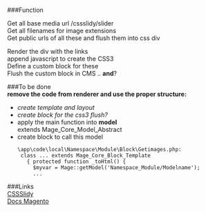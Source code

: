 ###Function  
  
Get all base media url /cssslidy/slider  
Get all filenames for image extensions  
Get public urls of all these and flush them into css div  
  
Render the div with the links  
append javascript to create the CSS3  
Define a custom block for these  
Flush the custom block in CMS .. **and**?  
  
###To be done  
**remove the code from renderer and use the proper structure:**  
+ *create template and layout* 
+ *create block for the css3 flush?*  
+ apply the main function into **model**  
    extends Mage_Core_Model_Abstract  
+ create block to call this model  
   ```
   \app\code\local\Namespace\Module\Block\Getimages.php:
    class ... extends Mage_Core_Block_Template
      { protected function _toHtml() { 
        $myvar = Mage::getModel('Namespace_Module/Modelname');
        ...
   ```
  
###Links   
[CSSSlidy](http://dudleystorey.github.io/CSSslidy/)  
[Docs Magento](http://docs.magentocommerce.com/)  

